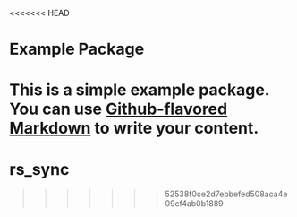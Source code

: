 <<<<<<< HEAD
# Example Package

This is a simple example package. You can use
[Github-flavored Markdown](https://guides.github.com/features/mastering-markdown/)
to write your content.
=======
# rs_sync
>>>>>>> 52538f0ce2d7ebbefed508aca4e09cf4ab0b1889

